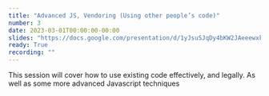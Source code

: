 ```yaml
---
title: "Advanced JS, Vendoring (Using other people’s code)"
number: 3
date: 2023-03-01T00:00:00-00:00
slides: "https://docs.google.com/presentation/d/1yJsuSJqDy4bKW2JAeeewxk3_-V74yy6GbY9unA9NDgQ/edit?usp=sharing"
ready: True
recording: ""
---
```


This session will cover how to use existing code effectively, and legally. As well as some more advanced Javascript techniques